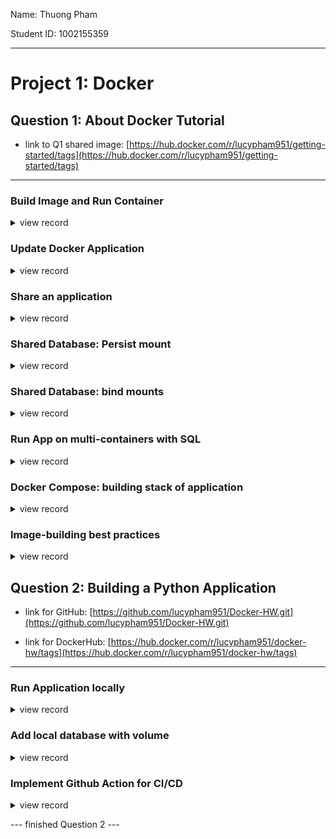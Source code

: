 
Name: Thuong Pham

Student ID: 1002155359

---

# Project 1: Docker

## Question 1: About Docker Tutorial

- link to Q1 shared image: [https://hub.docker.com/r/lucypham951/getting-started/tags](https://hub.docker.com/r/lucypham951/getting-started/tags)

---
### Build Image and Run Container
<details><summary>view record</summary>
- After write the Dockerfile, we build an image based on it

```
$ date; whoami; docker build -t getting-started .
Mon Feb 12 19:24:02 CST 2024
lucypham
[+] Building 0.6s (12/12) FINISHED                                 docker:desktop-linux
 => [internal] load build definition from Dockerfile                               0.0s
 => => transferring dockerfile: 258B                                               0.0s
 => resolve image config for docker.io/docker/dockerfile:1                         0.4s
 => CACHED docker-image://docker.io/docker/dockerfile:1@sha256:ac85f380a63b13dfce  0.0s
 => [internal] load metadata for docker.io/library/node:18-alpine                  0.0s
 => [internal] load .dockerignore                                                  0.0s
 => => transferring context: 52B                                                   0.0s
 => [1/5] FROM docker.io/library/node:18-alpine                                    0.0s
 => [internal] load build context                                                  0.0s
 => => transferring context: 4.60kB                                                0.0s
 => CACHED [2/5] WORKDIR /app                                                      0.0s
 => CACHED [3/5] COPY package.json yarn.lock ./                                    0.0s
 => CACHED [4/5] RUN yarn install --production                                     0.0s
 => CACHED [5/5] COPY . .                                                          0.0s
 => exporting to image                                                             0.0s
 => => exporting layers                                                            0.0s
 => => writing image sha256:0cba7957d22a7494b13e2496887a8a5fa502562cf93c826366201  0.0s
 => => naming to docker.io/library/getting-started                                 0.0s

View build details: docker-desktop://dashboard/build/desktop-linux/desktop-linux/14uc4um9w1f3px28xbkgy066n

What's Next?
  View a summary of image vulnerabilities and recommendations → docker scout quickview
```


- start a container with the constructed image
```
$ date; whoami; docker run -dp 127.0.0.1:3000:3000 getting-started
Mon Feb 12 19:25:24 CST 2024
lucypham
0b4d0e1d4daf5d2331c2de4b6c2ce020562ee96ee3e503002119aa6fce85dc35
```

- track status of running containers

```
date; whoami; docker ps                                          
Mon Feb 12 19:25:51 CST 2024
lucypham
CONTAINER ID   IMAGE             COMMAND                  CREATED          STATUS          PORTS                      NAMES
0b4d0e1d4daf   getting-started   "docker-entrypoint.s…"   27 seconds ago   Up 26 seconds   127.0.0.1:3000->3000/tcp   suspicious_faraday
```
![](<screenshots/Screenshot 2024-02-11 at 10.30.15 PM.png>)

</details>


### Update Docker Application

<details><summary>view record</summary>

- After modify the content of the application (change printout), we close old container; rebuild image and run new container

```
# delete old container
$ docker rm -f 0b4d0e1d4daf;
0b4d0e1d4daf

# rebuild image and rerun container
$  date; whoami; docker build -t getting-started . ; docker run -dp 127.0.0.1:3000:3000 getting-started
Mon Feb 12 19:28:08 CST 2024
lucypham
[+] Building 0.9s (13/13) FINISHED                                 docker:desktop-linux
 => [internal] load build definition from Dockerfile                               0.0s
 => => transferring dockerfile: 258B                                               0.0s
 => resolve image config for docker.io/docker/dockerfile:1                         0.8s
 => [auth] docker/dockerfile:pull token for registry-1.docker.io                   0.0s
 => CACHED docker-image://docker.io/docker/dockerfile:1@sha256:ac85f380a63b13dfce  0.0s
 => [internal] load metadata for docker.io/library/node:18-alpine                  0.0s
 => [internal] load .dockerignore                                                  0.0s
 => => transferring context: 52B                                                   0.0s
 => [1/5] FROM docker.io/library/node:18-alpine                                    0.0s
 => [internal] load build context                                                  0.0s
 => => transferring context: 4.60kB                                                0.0s
 => CACHED [2/5] WORKDIR /app                                                      0.0s
 => CACHED [3/5] COPY package.json yarn.lock ./                                    0.0s
 => CACHED [4/5] RUN yarn install --production                                     0.0s
 => CACHED [5/5] COPY . .                                                          0.0s
 => exporting to image                                                             0.0s
 => => exporting layers                                                            0.0s
 => => writing image sha256:0cba7957d22a7494b13e2496887a8a5fa502562cf93c826366201  0.0s
 => => naming to docker.io/library/getting-started                                 0.0s

View build details: docker-desktop://dashboard/build/desktop-linux/desktop-linux/5whkafhv43iltoh64pq0x0daq

What's Next?
  View a summary of image vulnerabilities and recommendations → docker scout quickview
385838ddb14556debfe6cb87f61453ca9b2ee14db9722dbc8c528f411974ddf8
```
![No item yet--> You have no todo items yet](<screenshots/Screenshot 2024-02-11 at 10.40.29 PM.png>)

- close the container
```
date; whoami; docker rm -f 385838ddb145
Mon Feb 12 19:35:35 CST 2024
lucypham
385838ddb145
```
</details>

### Share an application

<details><summary>view record</summary>

- tag the current image to be the repository image, then push the image to the public repository

```
$ docker login -u lucypham951                                                                            Password: 
Login Succeeded

$ docker tag getting-started lucypham951/getting-started

$ docker push lucypham951/getting-started

```

- build a new image based on the old one but able to run on different platform: Linux AMD64

```
$ date; whoami; docker build --platform linux/amd64 -t lucypham951/getting-started .
Mon Feb 12 19:42:02 CST 2024
lucypham
[+] Building 17.4s (14/14) FINISHED                                docker:desktop-linux
 => [internal] load build definition from Dockerfile                               0.0s
 => => transferring dockerfile: 258B                                               0.0s
 => resolve image config for docker.io/docker/dockerfile:1                         0.6s
 => [auth] docker/dockerfile:pull token for registry-1.docker.io                   0.0s
 => CACHED docker-image://docker.io/docker/dockerfile:1@sha256:ac85f380a63b13dfce  0.0s
 => [internal] load metadata for docker.io/library/node:18-alpine                  0.5s
 => [auth] library/node:pull token for registry-1.docker.io                        0.0s
 => [internal] load .dockerignore                                                  0.0s
 => => transferring context: 52B                                                   0.0s
 => [1/5] FROM docker.io/library/node:18-alpine@sha256:0085670310d2879621f96a4216  0.0s
 => [internal] load build context                                                  0.0s
 => => transferring context: 4.60kB                                                0.0s
 => CACHED [2/5] WORKDIR /app                                                      0.0s
 => [3/5] COPY package.json yarn.lock ./                                           0.0s
 => [4/5] RUN yarn install --production                                           15.4s
 => [5/5] COPY . .                                                                 0.0s 
 => exporting to image                                                             0.7s 
 => => exporting layers                                                            0.7s 
 => => writing image sha256:fc9ad607dab4cd9ff2ee22c15fb67df4cf914f90638d20ec16ded  0.0s 
 => => naming to docker.io/lucypham951/getting-started                             0.0s 
                                                                                        
View build details: docker-desktop://dashboard/build/desktop-linux/desktop-linux/qw21r6q4dslswiiwt9uk5aed7

What's Next?
  View a summary of image vulnerabilities and recommendations → docker scout quickview
```

- push the new image to the Docker repository so we can share to different device

```
$ date; whoami; docker push lucypham951/getting-started 
Mon Feb 12 19:43:45 CST 2024
lucypham
Using default tag: latest
The push refers to repository [docker.io/lucypham951/getting-started]
e052abc78ba6: Pushed 
32c9c7bc2b58: Pushed 
574afb127953: Pushed 
686c8b2b7170: Layer already exists 
b325b33b9813: Layer already exists 
4a0d315ad53e: Layer already exists 
29e213bad130: Layer already exists 
d4fc045c9e3a: Layer already exists 
latest: digest: sha256:ac4abfcc13a11a158b1c832d117f546154bdc9d1b08a00f82bba988bcc860851 size: 1996
```

- open "Play with Docker", create a instance to interact with this image
```
# in the AMD64 instance, build a container base on the shared image
$ docker run -dp 0.0.0.0:3000:3000 lucypham951/getting-started

# then open port 3000 to see the front end of the running container
```
![Play with Docker's instance](<screenshots/Screenshot 2024-02-11 at 10.57.22 PM.png>)

![Play with Docker's deployed frontend](<screenshots/image.png>)

- close session afterward

</details>

### Shared Database: Persist mount

<details><summary>view record</summary>

- Start an ubuntu container that will create a file named /data.txt with a random number between 1 and 10000.

```
$ docker run -d ubuntu bash -c "shuf -i 1-10000 -n 1 -o /data.txt && tail -f /dev/null"
ed6ac95af796ddf51c62c6d8e9875d50446ad7ab66d0b954415a8ff1990b3ea7
```

- check status of container(s)
```
docker ps
CONTAINER ID   IMAGE     COMMAND                  CREATED          STATUS          PORTS     NAMES
ed6ac95af796   ubuntu    "bash -c 'shuf -i 1-…"   49 seconds ago   Up 48 seconds             sleepy_keldysh
```

- Look at the data.txt file created inside that container (return a random number)

```
docker exec ed6ac95af796 cat /data.txt
8182
```

- Create a new interactive ubuntu container to confirm that we cannot not see that /data.txt file since they are isolated environment

```
docker run -it ubuntu ls /
bin  boot  dev  etc  home  lib  media  mnt  opt  proc  root  run  sbin  srv  sys  tmp  usr  var
# no data.txt found --> confirmed
```

- close container
```
$ docker ps
CONTAINER ID   IMAGE     COMMAND                  CREATED         STATUS         PORTS     NAMES
ed6ac95af796   ubuntu    "bash -c 'shuf -i 1-…"   4 minutes ago   Up 4 minutes             sleepy_keldysh

$ docker rm -f ed6ac95af796
```

- Now, we create a shared volume on host

```
$ docker volume create todo-db
todo-db
```

- run a container that is linked to the shared volume

```
$ docker run -dp 127.0.0.1:3000:3000 --mount type=volume,src=todo-db,target=/etc/todos getting-started
dedc04a4960142abdcec7fd2a1eb2d2eaa0211ccaade5a2d7637db007af4a251
```

- After adding some items in the todo list, kill the running container
```
$ docker rm -f dedc04a49601
dedc04a49601
```

- We expect the changes is saved in the shared volume even after the container is killed. Hence starting another container still see the those changes.

```
$ docker run -dp 127.0.0.1:3000:3000 --mount type=volume,src=todo-db,target=/etc/todos getting-started
b412807478805d07f0cecfacbcd7932ac3bcd81fcbbc2e0d61d84b4ef33e6c53
```

- Open port 3000, same as where we left off. Also confirming by inspecting the volume

```
We can also check what is saved in the volume todo-db
» docker volume inspect todo-db                                                                               1 ↵
[
    {
        "CreatedAt": "2024-02-12T05:15:27Z",
        "Driver": "local",
        "Labels": null,
        "Mountpoint": "/var/lib/docker/volumes/todo-db/_data",
        "Name": "todo-db",
        "Options": null,
        "Scope": "local"
    }
]
```

</details>

### Shared Database: bind mounts

<details><summary>view record</summary>

- start an interactive bash in ubuntu with bind mount at location: /src

```
$ docker run -it --mount type=bind,src="$(pwd)",target=/src ubuntu bash
root@ea424dd803f8:/# pwd
/
root@ea424dd803f8:/# ls
bin  boot  dev  etc  home  lib  media  mnt  opt  proc  root  run  sbin  src  srv  sys  tmp  usr  var
```

- In the container: cd to the mounted target and make change so that we can observe the corresponding change in the host

```
root@ea424dd803f8:/# cd /src
root@ea424dd803f8:/src# ls
Dockerfile  README.md  package.json  spec  src  yarn.lock
root@ea424dd803f8:/src# touch myfile.txt
```

- In the host, we found the file that we created inside container

```
$ ls -rlth
total 312
-rw-r--r--  1 lucypham  staff   269B Feb 11 22:17 README.md
-rw-r--r--  1 lucypham  staff   648B Feb 11 22:17 package.json
-rw-r--r--  1 lucypham  staff   144K Feb 11 22:17 yarn.lock
drwxr-xr-x  4 lucypham  staff   128B Feb 11 22:18 spec
-rw-r--r--  1 lucypham  staff   142B Feb 11 22:20 Dockerfile
drwxr-xr-x  6 lucypham  staff   192B Feb 11 22:36 src
-rw-r--r--  1 lucypham  staff     0B Feb 12 00:04 myfile.txt
```
- Delete that file and close container

```
$ rm myfile.txt

$ docker ps
CONTAINER ID   IMAGE             COMMAND                  CREATED          STATUS          PORTS                      NAMES
b41280747880   getting-started   "docker-entrypoint.s…"   48 minutes ago   Up 48 minutes   127.0.0.1:3000->3000/tcp   xenodochial_khorana

$ docker rm -f b41280747880
```

- After experiment with bind mount, we can run our Node app and see if the app change when the shared database is updated

```
# run a container, with bind mount, from image node:18-alpine (pull from docker library since we don't have it locally) and execute shell commands 
$ docker run -dp 127.0.0.1:3000:3000 \
    -w /app --mount type=bind,src="$(pwd)",target=/app \
    node:18-alpine \
    sh -c "yarn install && yarn run dev"
Unable to find image 'node:18-alpine' locally
18-alpine: Pulling from library/node
bca4290a9639: Already exists 
f1740a8d9e06: Already exists 
cc243ad803dd: Already exists 
7fc23bc03008: Already exists 
Digest: sha256:0085670310d2879621f96a4216c893f92e2ded827e9e6ef8437672e1bd72f437
Status: Downloaded newer image for node:18-alpine
d2d84e4e455412b0b0eb1edd32a14892dd5ec6bdd372bb3b61f569c4ec0d935b

# change button name from host's app.js and reload the host without restarting container to see immediate change (thanks for bind mount) --> confirmed button label change from 'Add Item' to 'Add'

```

- finished with bind mount, close container

```
$ docker ps
CONTAINER ID   IMAGE            COMMAND                  CREATED         STATUS         PORTS                      NAMES
d2d84e4e4554   node:18-alpine   "docker-entrypoint.s…"   7 minutes ago   Up 7 minutes   127.0.0.1:3000->3000/tcp   condescending_lalande

$ docker rm -f d2d84e4e4554
d2d84e4e4554
```
</details>

### Run App on multi-containers with SQL

<details><summary>view record</summary>

- create a network to overcome isolation between containers

```
$ docker network create todo-app
e104c990d7beb31fe548eae0b53207dca6bc77b3e7c3c2ed94e51f20ba853b8c
```

- run container 1: MySQL that is linked to todo-app network

```
$ docker run -d \
    --network todo-app --network-alias mysql \
    -v todo-mysql-data:/var/lib/mysql \
    -e MYSQL_ROOT_PASSWORD=secret \
    -e MYSQL_DATABASE=todos \
    mysql:8.0


Unable to find image 'mysql:8.0' locally
8.0: Pulling from library/mysql
0647c03756d6: Pull complete 
7c571053c52e: Pull complete 
d6453741958d: Pull complete 
03e97ad7011a: Pull complete 
65f90da87686: Pull complete 
e34bc5fd6dca: Pull complete 
1aabd0ea8416: Pull complete 
8c7cac6c965c: Pull complete 
0c3b88eb4e54: Pull complete 
21716a23f73a: Pull complete 
275e4950a203: Pull complete 
Digest: sha256:d848240fd25e2bc1c4f1f3a1f0a0f32582871feb0373dfb8203a52f390120e6f
Status: Downloaded newer image for mysql:8.0
5cf9265e050d9c8727b952d88dc18850fb7ed1c44806cb7917508e291e6909c4
```

- check if the container is successfully running by open interactive CLI

```
$docker exec -it 5cf9265e050d mysql -u root -p
Enter password: 

# inside mysql container

Welcome to the MySQL monitor.  Commands end with ; or \g.
Your MySQL connection id is 8
Server version: 8.0.36 MySQL Community Server - GPL

Copyright (c) 2000, 2024, Oracle and/or its affiliates.

Oracle is a registered trademark of Oracle Corporation and/or its
affiliates. Other names may be trademarks of their respective
owners.

Type 'help;' or '\h' for help. Type '\c' to clear the current input statement.

mysql> SHOW DATABASES;
+--------------------+
| Database           |
+--------------------+
| information_schema |
| mysql              |
| performance_schema |
| sys                |
| todos              |
+--------------------+
5 rows in set (0.02 sec)

mysql> exit
Bye
```

- Run a second container (interactive) and connect it to the same network. Then check if 2 containers can communicate.

```
$ docker run -it --network todo-app nicolaka/netshoot
Unable to find image 'nicolaka/netshoot:latest' locally
latest: Pulling from nicolaka/netshoot
08409d417260: Pull complete 
ac33bad4dbc8: Pull complete 
923c486e8fbf: Pull complete 
47fe9363a92a: Pull complete 
42db5be59d6c: Pull complete 
15d2d99713c2: Pull complete 
e75fe07ab2d6: Pull complete 
4f4fb700ef54: Pull complete 
aa1e8a00074d: Pull complete 
b13a35cd3e60: Pull complete 
70b9b37f0442: Pull complete 
df18fbfdedba: Pull complete 
aebbe40f073b: Pull complete 
05af46097b85: Pull complete 
404981eb2565: Pull complete 
Digest: sha256:a7c92e1a2fb9287576a16e107166fee7f9925e15d2c1a683dbb1f4370ba9bfe8

...
#
# inside Netshoot container
#

 4b33c7b9755d  ~  dig mysql

; <<>> DiG 9.18.13 <<>> mysql
;; global options: +cmd
;; Got answer:
;; ->>HEADER<<- opcode: QUERY, status: NOERROR, id: 65492
;; flags: qr rd ra; QUERY: 1, ANSWER: 1, AUTHORITY: 0, ADDITIONAL: 0

;; QUESTION SECTION:
;mysql.                         IN      A

;; ANSWER SECTION:
mysql.                  600     IN      A       172.18.0.2

;; Query time: 11 msec
;; SERVER: 127.0.0.11#53(127.0.0.11) (UDP)
;; WHEN: Mon Feb 12 06:31:13 UTC 2024
;; MSG SIZE  rcvd: 44
 4b33c7b9755d  ~  exit

```

- Run another second container for the app that link to the mySQL via todo network
``` 
$ docker run -dp 127.0.0.1:3000:3000 \
  -w /app -v "$(pwd):/app" \
  --network todo-app \
  -e MYSQL_HOST=mysql \
  -e MYSQL_USER=root \
  -e MYSQL_PASSWORD=secret \
  -e MYSQL_DB=todos \
  node:18-alpine \
  sh -c "yarn install && yarn run dev"
e6d911df3e3f43b801476e975080a97014699435e7bc046e6badd3314c6a8710
```

- Now modifying the todo list will result in changes in SQL database. Check by open an interactive terminal inside mysql container:

```
$ docker exec -it 0c9b3e1da0f3 mysql -p todos                                                                 1 ↵
Enter password: 
Reading table information for completion of table and column names
You can turn off this feature to get a quicker startup with -A

Welcome to the MySQL monitor.  Commands end with ; or \g.
Your MySQL connection id is 12
Server version: 8.0.36 MySQL Community Server - GPL

Copyright (c) 2000, 2024, Oracle and/or its affiliates.

Oracle is a registered trademark of Oracle Corporation and/or its
affiliates. Other names may be trademarks of their respective
owners.

Type 'help;' or '\h' for help. Type '\c' to clear the current input statement.

mysql> select * from todo_items;
+--------------------------------------+---------+-----------+
| id                                   | name    | completed |
+--------------------------------------+---------+-----------+
| 0d8ee79b-bf82-43a8-b362-8ce297365a48 | hello   |         1 |
| b35a3d0b-4d2f-43ad-8145-d930d52b4b45 | from    |         1 |
| 9a88239f-9934-46c1-b30e-48ad2c96df7f | the     |         0 |
| e750cf6f-9fff-4f7d-a4b6-a095918733cd | darkest |         0 |
| be632b01-c51a-4c56-8932-db4ad238e619 | side    |         0 |
+--------------------------------------+---------+-----------+
5 rows in set (0.00 sec)

```

- finish with bind mount, close containers

``` 
$ docker rm -f 0045df5e156c 0c9b3e1da0f3
0045df5e156c
0c9b3e1da0f3
```

</details>

### Docker Compose: building stack of application

<details><summary>view record</summary>

- Create the compose.yaml file that list all the containers and volumes we want to run. Then compose the stack in the background:

```
$ docker compose up -d
[+] Running 2/4
 ⠼ Network getting-started-app_default           Created                                                                                                                               0.4s 
 ⠸ Volume "getting-started-app_todo-mysql-data"  Created                                                                                                                               0.3s 
 ✔ Container getting-started-app-mysql-1         Started                                                                                                                               0.3s 
 ✔ Container getting-started-app-app-1           Started 
```

- Open port and check if app successfully deployed --> confirm.

- close the running containers and volumes by tear down the composed stack:

```
$ docker compose down --volumes
[+] Running 4/2
 ✔ Container getting-started-app-app-1         Removed                                                                                                                                 0.2s 
 ✔ Container getting-started-app-mysql-1       Removed                                                                                                                                 3.0s 
 ✔ Volume getting-started-app_todo-mysql-data  Removed                                                                                                                                 0.0s 
 ✔ Network getting-started-app_default         Removed 
```

</details>

### Image-building best practices

<details><summary>view record</summary>

- Here's how to check layers of the built image:

```
$ docker image history getting-started
IMAGE          CREATED        CREATED BY                                      SIZE      COMMENT
2a5c1a5593bf   11 hours ago   EXPOSE map[3000/tcp:{}]                         0B        buildkit.dockerfile.v0
<missing>      11 hours ago   CMD ["node" "src/index.js"]                     0B        buildkit.dockerfile.v0
<missing>      11 hours ago   RUN /bin/sh -c yarn install --production # b…   85.2MB    buildkit.dockerfile.v0
<missing>      11 hours ago   COPY . . # buildkit                             6.46MB    buildkit.dockerfile.v0
<missing>      11 hours ago   WORKDIR /app                                    0B        buildkit.dockerfile.v0
<missing>      2 weeks ago    /bin/sh -c #(nop)  CMD ["node"]                 0B        
<missing>      2 weeks ago    /bin/sh -c #(nop)  ENTRYPOINT ["docker-entry…   0B        
<missing>      2 weeks ago    /bin/sh -c #(nop) COPY file:4d192565a7220e13…   388B      
<missing>      2 weeks ago    /bin/sh -c apk add --no-cache --virtual .bui…   7.77MB    
<missing>      2 weeks ago    /bin/sh -c #(nop)  ENV YARN_VERSION=1.22.19     0B        
<missing>      2 weeks ago    /bin/sh -c addgroup -g 1000 node     && addu…   114MB     
<missing>      2 weeks ago    /bin/sh -c #(nop)  ENV NODE_VERSION=18.19.0     0B        
<missing>      2 weeks ago    /bin/sh -c #(nop)  CMD ["/bin/sh"]              0B        
<missing>      2 weeks ago    /bin/sh -c #(nop) ADD file:d0764a717d1e9d0af…   7.73MB 
```

- Now we cache the consistent layers to save building time. This is done by copy package.json before install dependencies to only get neccessary packages. Here is the comparison of before and after doing layer cache:

```
# Before: 8.6 seconds
$ docker build -t getting-started .
[+] Building 8.6s (13/13) FINISHED                                                                                                ...

# After: 0.7 seconds --> much faster
$ docker build -t getting-started .
[+] Building 0.7s (12/12) FINISHED      
...
```

-- Finished Question 1. --


</details>

## Question 2: Building a Python Application


- link for GitHub: [https://github.com/lucypham951/Docker-HW.git](https://github.com/lucypham951/Docker-HW.git)

- link for DockerHub: [https://hub.docker.com/r/lucypham951/docker-hw/tags](https://hub.docker.com/r/lucypham951/docker-hw/tags)

---

### Run Application locally

<details><summary>view record</summary>

- We are given an app.py and a file of dependency requirements. First we create docker related files quickly like this:

```
$ docker init              

Welcome to the Docker Init CLI!

This utility will walk you through creating the following files with sensible defaults for your project:
  - .dockerignore
  - Dockerfile
  - compose.yaml
  - README.Docker.md

Let's get started!

? What application platform does your project use? Python
? What version of Python do you want to use? 3.9.6
? What port do you want your app to listen on? 5000
? What is the command you use to run your app? python3 -m flask run --host=0.0.0.0

CREATED: .dockerignore
CREATED: Dockerfile
CREATED: compose.yaml
CREATED: README.Docker.md

✔ Your Docker files are ready!

Take a moment to review them and tailor them to your application.

When you're ready, start your application by running: docker compose up --build

Your application will be available at http://localhost:5000

Consult README.Docker.md for more information about using the generated files.

```

- <u>Note:</u> My device has port 5000 as system port, hence we need to redirect the port to 3000 instead. This is done by modify the compse.yaml's port from 5000:5000 to 3000:5000.

- Now we build image and compose the stack 

```
docker compose up --build                                                                                        130 ↵
[+] Building 0.8s (12/12) FINISHED                                                                                                                                     docker:desktop-linux
 => [server internal] load build definition from Dockerfile                                                                                                                            0.0s
 => => transferring dockerfile: 1.68kB                                                                                                                                                 0.0s
 => [server] resolve image config for docker.io/docker/dockerfile:1                                                                                                                    0.4s
 => CACHED [server] docker-image://docker.io/docker/dockerfile:1@sha256:ac85f380a63b13dfcefa89046420e1781752bab202122f8f50032edf31be0021                                               0.0s
 => [server internal] load metadata for docker.io/library/python:3.9.6-slim                                                                                                            0.2s
 => [server internal] load .dockerignore                                                                                                                                               0.0s
 => => transferring context: 667B                                                                                                                                                      0.0s
 => [server base 1/5] FROM docker.io/library/python:3.9.6-slim@sha256:4115592fd02679fb3d9e8c513cae33ad3fdd64747b64d32b504419d7118bcd7c                                                 0.0s
 => [server internal] load build context                                                                                                                                               0.0s
 => => transferring context: 98B                                                                                                                                                       0.0s
 => CACHED [server base 2/5] WORKDIR /app                                                                                                                                              0.0s
 => CACHED [server base 3/5] RUN adduser     --disabled-password     --gecos ""     --home "/nonexistent"     --shell "/sbin/nologin"     --no-create-home     --uid "10001"     appu  0.0s
 => CACHED [server base 4/5] RUN --mount=type=cache,target=/root/.cache/pip     --mount=type=bind,source=requirements.txt,target=requirements.txt     python -m pip install -r requir  0.0s
 => CACHED [server base 5/5] COPY . .                                                                                                                                                  0.0s
 => [server] exporting to image                                                                                                                                                        0.0s
 => => exporting layers                                                                                                                                                                0.0s
 => => writing image sha256:b34c324666a801b893625848401493a54bb21af5d35dbc9d2a1f7feec2ebd563                                                                                           0.0s
 => => naming to docker.io/library/python-docker-server                                                                                                                                0.0s
[+] Running 1/1
 ✔ Container python-docker-server-1  Recreated                                                                                                                                         0.1s 
Attaching to server-1
server-1  |  * Debug mode: off
server-1  | WARNING: This is a development server. Do not use it in a production deployment. Use a production WSGI server instead.
server-1  |  * Running on all addresses (0.0.0.0)
server-1  |  * Running on http://127.0.0.1:5000
server-1  |  * Running on http://172.19.0.2:5000
server-1  | Press CTRL+C to quit
```

- Here is the example display of the container:
![Display of Python App](<screenshots/Screenshot 2024-02-12 at 8.55.11 PM.png>)

</details>

### Add local database with volume

<details><summary>view record</summary>

- After we modify compose.yaml to have volume instructions, and have a password.txt file containing key, we compose the stack:

```
$ docker compose up --build -d
[+] Building 1.0s (12/12) FINISHED                                                                                                                                     docker:desktop-linux
 => [server internal] load build definition from Dockerfile                                                                                                                            0.0s
 => => transferring dockerfile: 1.68kB                                                                                                                                                 0.0s
 => [server] resolve image config for docker.io/docker/dockerfile:1                                                                                                                    0.5s
 => CACHED [server] docker-image://docker.io/docker/dockerfile:1@sha256:ac85f380a63b13dfcefa89046420e1781752bab202122f8f50032edf31be0021                                               0.0s
 => [server internal] load metadata for docker.io/library/python:3.9.6-slim                                                                                                            0.3s
 => [server internal] load .dockerignore                                                                                                                                               0.0s
 => => transferring context: 667B                                                                                                                                                      0.0s
 => [server base 1/5] FROM docker.io/library/python:3.9.6-slim@sha256:4115592fd02679fb3d9e8c513cae33ad3fdd64747b64d32b504419d7118bcd7c                                                 0.0s
 => [server internal] load build context                                                                                                                                               0.0s
 => => transferring context: 154B                                                                                                                                                      0.0s
 => CACHED [server base 2/5] WORKDIR /app                                                                                                                                              0.0s
 => CACHED [server base 3/5] RUN adduser     --disabled-password     --gecos ""     --home "/nonexistent"     --shell "/sbin/nologin"     --no-create-home     --uid "10001"     appu  0.0s
 => CACHED [server base 4/5] RUN --mount=type=cache,target=/root/.cache/pip     --mount=type=bind,source=requirements.txt,target=requirements.txt     python -m pip install -r requir  0.0s
 => CACHED [server base 5/5] COPY . .                                                                                                                                                  0.0s
 => [server] exporting to image                                                                                                                                                        0.0s
 => => exporting layers                                                                                                                                                                0.0s
 => => writing image sha256:54609bcba0c8780988d30a00560520df0972937b43c044b2a7bb28a964a335ec                                                                                           0.0s
 => => naming to docker.io/library/python-docker-server                                                                                                                                0.0s
[+] Running 2/2
 ✔ Container python-docker-db-1      Healthy                                                                                                                                           0.0s 
 ✔ Container python-docker-server-1  Started 
```

- It is run successfully. Now we implement docker watch so that any change in script is automatically updated to the container.

```
# Compose with watch
$ docker compose watch
[+] Building 1.1s (14/14) FINISHED                                                                                                                                     docker:desktop-linux
 => [server internal] load build definition from Dockerfile                                                                                                                            0.0s
 => => transferring dockerfile: 1.68kB                                                                                                                                                 0.0s
 => [server] resolve image config for docker.io/docker/dockerfile:1                                                                                                                    0.5s
 => [server auth] docker/dockerfile:pull token for registry-1.docker.io                                                                                                                0.0s
 => CACHED [server] docker-image://docker.io/docker/dockerfile:1@sha256:ac85f380a63b13dfcefa89046420e1781752bab202122f8f50032edf31be0021                                               0.0s
 => [server internal] load metadata for docker.io/library/python:3.9.6-slim                                                                                                            0.4s
 => [server auth] library/python:pull token for registry-1.docker.io                                                                                                                   0.0s
 => [server internal] load .dockerignore                                                                                                                                               0.0s
 => => transferring context: 667B                                                                                                                                                      0.0s
 => [server base 1/5] FROM docker.io/library/python:3.9.6-slim@sha256:4115592fd02679fb3d9e8c513cae33ad3fdd64747b64d32b504419d7118bcd7c                                                 0.0s
 => [server internal] load build context                                                                                                                                               0.0s
 => => transferring context: 154B                                                                                                                                                      0.0s
 => CACHED [server base 2/5] WORKDIR /app                                                                                                                                              0.0s
 => CACHED [server base 3/5] RUN adduser     --disabled-password     --gecos ""     --home "/nonexistent"     --shell "/sbin/nologin"     --no-create-home     --uid "10001"     appu  0.0s
 => CACHED [server base 4/5] RUN --mount=type=cache,target=/root/.cache/pip     --mount=type=bind,source=requirements.txt,target=requirements.txt     python -m pip install -r requir  0.0s
 => CACHED [server base 5/5] COPY . .                                                                                                                                                  0.0s
 => [server] exporting to image                                                                                                                                                        0.0s
 => => exporting layers                                                                                                                                                                0.0s
 => => writing image sha256:54609bcba0c8780988d30a00560520df0972937b43c044b2a7bb28a964a335ec                                                                                           0.0s
 => => naming to docker.io/library/python-docker-server                                                                                                                                0.0s
[+] Running 2/3
 ⠋ Network python-docker_default     Created                                                                                                                                          11.0s 
 ✔ Container python-docker-db-1      Healthy                                                                                                                                          10.8s 
 ✔ Container python-docker-server-1  Started                                                                                                                                          10.9s 
Watch configuration for service "server":
  - Action rebuild for path "/Users/lucypham/Desktop/Docker-Project-1/python-docker"

```
- As we change the print from "Hello, Docker!" to "Hello, Lucy!", the docker updated the server accordingly.

![Changed Display from Python App](<screenshots/Screenshot 2024-02-12 at 9.01.27 PM.png>)

- close stack with Ctrl-C

</details>

### Implement Github Action for CI/CD

<details><summary>view record</summary>

- After we create a github with corresponding DOCKER_USERNAME and DOCKERHUB_TOKEN, we push our docker app to the github. Then we create Action workflow so that everytime the code is commited, The updated image is build and run.

![success commit build](<screenshots/Screenshot 2024-02-12 at 6.50.21 PM.png>)

- To check the running build, we use Kuberbetes as our deployment software. We write the docker-python-kubernetes.yaml and run it:

```
$ kubectl.docker apply -f docker-python-kubernetes.yaml     
deployment.apps/docker-python-demo unchanged
service/service-entrypoint created
```

- Checking the deployment and service status:

```
$ kubectl.docker get deployments
NAME                 READY   UP-TO-DATE   AVAILABLE   AGE
docker-python-demo   0/1     1            0           2m37s
# check online service
$ kubectl.docker get services 
NAME                 TYPE        CLUSTER-IP      EXTERNAL-IP   PORT(S)          AGE
kubernetes           ClusterIP   10.96.0.1       <none>        443/TCP          7m2s
service-entrypoint   NodePort    10.105.230.15   <none>        3000:30001/TCP   99s
```

- Now we check the connection by request the service via curl

```
$ curl "http://localhost:3000/"
Hello, Lucy!
```

- Confirmed that we has successfully implement CI/CD deployment. Now tear down the application:

```
$ kubectl delete -f docker-python-kubernetes.yaml
deployment.apps "docker-python-demo" deleted
service "service-entrypoint" deleted
```

</details>

--- finished Question 2 ---
